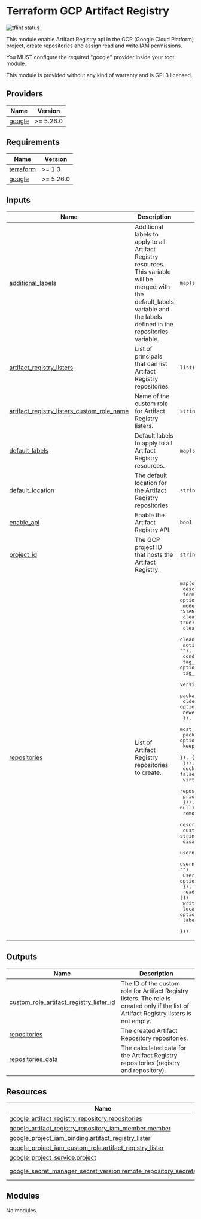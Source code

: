 # Terraform GCP Artifact Registry

![tflint status](https://github.com/sparkfabrik/terraform-sparkfabrik-gcp-http-monitoring/actions/workflows/tflint.yml/badge.svg?branch=main)

This module enable Artifact Registry api in the GCP (Google Cloud Platform) project, create repositories and assign read and write IAM permissions.

You MUST configure the required "google" provider inside your root module.

This module is provided without any kind of warranty and is GPL3 licensed.

<!-- BEGIN_TF_DOCS -->
## Providers

| Name | Version |
|------|---------|
| <a name="provider_google"></a> [google](#provider\_google) | >= 5.26.0 |

## Requirements

| Name | Version |
|------|---------|
| <a name="requirement_terraform"></a> [terraform](#requirement\_terraform) | >= 1.3 |
| <a name="requirement_google"></a> [google](#requirement\_google) | >= 5.26.0 |

## Inputs

| Name | Description | Type | Default | Required |
|------|-------------|------|---------|:--------:|
| <a name="input_additional_labels"></a> [additional\_labels](#input\_additional\_labels) | Additional labels to apply to all Artifact Registry resources. This variable will be merged with the default\_labels variable and the labels defined in the repositories variable. | `map(string)` | `{}` | no |
| <a name="input_artifact_registry_listers"></a> [artifact\_registry\_listers](#input\_artifact\_registry\_listers) | List of principals that can list Artifact Registry repositories. | `list(string)` | `[]` | no |
| <a name="input_artifact_registry_listers_custom_role_name"></a> [artifact\_registry\_listers\_custom\_role\_name](#input\_artifact\_registry\_listers\_custom\_role\_name) | Name of the custom role for Artifact Registry listers. | `string` | `"custom.artifactRegistryLister"` | no |
| <a name="input_default_labels"></a> [default\_labels](#input\_default\_labels) | Default labels to apply to all Artifact Registry resources. | `map(string)` | <pre>{<br>  "managed-by": "terraform"<br>}</pre> | no |
| <a name="input_default_location"></a> [default\_location](#input\_default\_location) | The default location for the Artifact Registry repositories. | `string` | `"europe-west1"` | no |
| <a name="input_enable_api"></a> [enable\_api](#input\_enable\_api) | Enable the Artifact Registry API. | `bool` | `true` | no |
| <a name="input_project_id"></a> [project\_id](#input\_project\_id) | The GCP project ID that hosts the Artifact Registry. | `string` | n/a | yes |
| <a name="input_repositories"></a> [repositories](#input\_repositories) | List of Artifact Registry repositories to create. | <pre>map(object({<br>    description                     = string<br>    format                          = optional(string, "DOCKER")<br>    mode                            = optional(string, "STANDARD_REPOSITORY")<br>    cleanup_policy_dry_run          = optional(bool, true)<br>    cleanup_policies_enable_default = optional(bool, true)<br>    cleanup_policies = optional(map(object({<br>      action = optional(string, ""),<br>      condition = optional(object({<br>        tag_state             = optional(string),<br>        tag_prefixes          = optional(list(string), []),<br>        version_name_prefixes = optional(list(string), []),<br>        package_name_prefixes = optional(list(string), []),<br>        older_than            = optional(string),<br>        newer_than            = optional(string),<br>      }), {}),<br>      most_recent_versions = optional(object({<br>        package_name_prefixes = optional(list(string), []),<br>        keep_count            = optional(number, null)<br>      }), {})<br>    })), {})<br>    docker_immutable_tags = optional(bool, false)<br>    virtual_repository_config = optional(map(object({<br>      repository = string<br>      priority   = optional(number, 0)<br>    })), null)<br>    remote_repository_config_docker = optional(object({<br>      description                                           = optional(string, "")<br>      custom_repository_uri                                 = string<br>      disable_upstream_validation                           = optional(bool, false)<br>      username_password_credentials_username                = optional(string, "")<br>      username_password_credentials_password_secret_name    = optional(string, "")<br>      username_password_credentials_password_secret_version = optional(string, "")<br>    }), null)<br>    readers  = optional(list(string), [])<br>    writers  = optional(list(string), [])<br>    location = optional(string, "")<br>    labels   = optional(map(string), {})<br>  }))</pre> | n/a | yes |

## Outputs

| Name | Description |
|------|-------------|
| <a name="output_custom_role_artifact_registry_lister_id"></a> [custom\_role\_artifact\_registry\_lister\_id](#output\_custom\_role\_artifact\_registry\_lister\_id) | The ID of the custom role for Artifact Registry listers. The role is created only if the list of Artifact Registry listers is not empty. |
| <a name="output_repositories"></a> [repositories](#output\_repositories) | The created Artifact Repository repositories. |
| <a name="output_repositories_data"></a> [repositories\_data](#output\_repositories\_data) | The calculated data for the Artifact Registry repositories (registry and repository). |

## Resources

| Name | Type |
|------|------|
| [google_artifact_registry_repository.repositories](https://registry.terraform.io/providers/hashicorp/google/latest/docs/resources/artifact_registry_repository) | resource |
| [google_artifact_registry_repository_iam_member.member](https://registry.terraform.io/providers/hashicorp/google/latest/docs/resources/artifact_registry_repository_iam_member) | resource |
| [google_project_iam_binding.artifact_registry_lister](https://registry.terraform.io/providers/hashicorp/google/latest/docs/resources/project_iam_binding) | resource |
| [google_project_iam_custom_role.artifact_registry_lister](https://registry.terraform.io/providers/hashicorp/google/latest/docs/resources/project_iam_custom_role) | resource |
| [google_project_service.project](https://registry.terraform.io/providers/hashicorp/google/latest/docs/resources/project_service) | resource |
| [google_secret_manager_secret_version.remote_repository_secrets](https://registry.terraform.io/providers/hashicorp/google/latest/docs/data-sources/secret_manager_secret_version) | data source |

## Modules

No modules.


<!-- END_TF_DOCS -->
